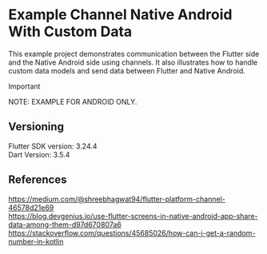 # Example Channel Native Android With Custom Data

This example project demonstrates communication between the Flutter side and the Native Android side
using channels. It also illustrates how to handle custom data models and send data between Flutter
and Native Android.

> [!IMPORTANT]
> NOTE: EXAMPLE FOR ANDROID ONLY. <br />

## Versioning

Flutter SDK version: 3.24.4 <br />
Dart Version: 3.5.4 <br />

## References

https://medium.com/@shreebhagwat94/flutter-platform-channel-46578d21e69 <br />
https://blog.devgenius.io/use-flutter-screens-in-native-android-app-share-data-among-them-d97d670807a6 <br />
https://stackoverflow.com/questions/45685026/how-can-i-get-a-random-number-in-kotlin <br />

